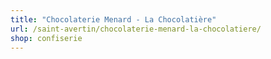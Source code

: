 ```yaml
---
title: "Chocolaterie Menard - La Chocolatière"
url: /saint-avertin/chocolaterie-menard-la-chocolatiere/
shop: confiserie
---
```

